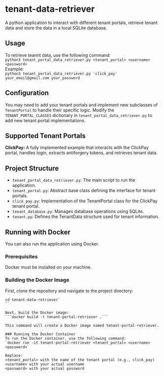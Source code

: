 # tenant-data-retriever
A python application to interact with different tenant portals, retrieve tenant data and store the data in a local SQLite database.

## Usage
To retrieve teannt data, use the following command:  
```python3 tenant_portal_data_retriever.py <tenant_portal> <username> <password>```  
Example:  
```python3 tenant_portal_data_retriever.py 'click_pay' your_email@gmail.com your_password```  

## Configuration
You may need to add your tenant portals and implement new subclasses of `TenantPortal` to handle their specific logic.
Modify the `TENANT_PORTAL_CLASSES` dictionary in `tenant_portal_data_retriever.py` to add new tenant portal implementations.

## Supported Tenant Portals
**ClickPay:** A fully implemented example that interacts with the ClickPay portal, handles login, extracts antiforgery tokens, and retrieves tenant data.

## Project Structure
- `tenant_portal_data_retriever.py`: The main script to run the application.  
- `tenant_portal.py`: Abstract base class defining the interface for tenant portals.  
- `click_pay.py`: Implementation of the TenantPortal class for the ClickPay tenant portal.  
- `tenant_database.py`: Manages database operations using SQLite.  
- `tenant.py`: Defines the TenantData structure used for tenant information.  

## Running with Docker
You can also run the application using Docker.

### Prerequisites
Docker must be installed on your machine.  

### Building the Docker Image
First, clone the repository and navigate to the project directory:

```git clone https://github.com/ElviraKonovalov/tenant-data-retriever.git  
cd tenant-data-retriever`
``  
  
Next, build the Docker image:  
```docker build -t tenant-portal-retriever .```
  
This command will create a Docker image named tenant-portal-retriever.

### Running the Docker Container
To run the Docker container, use the following command:  
`docker run -it tenant-portal-retriever <tenant_portal> <username> <password>`  
  
Replace:  
<tenant_portal> with the name of the tenant portal (e.g., click_pay)
<username> with your actual username
<password> with your actual password
